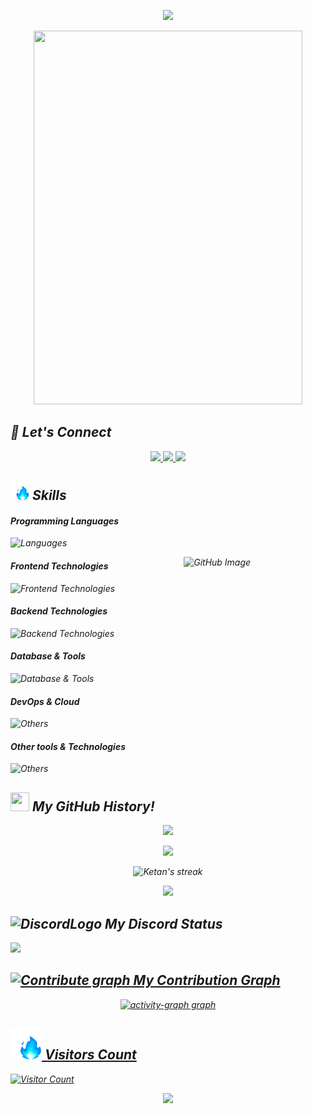 <em>
<p align="center">
  <img src="https://capsule-render.vercel.app/api?text=Hey!%20Its,%20Ketan%20🤫&animation=fadeIn&type=waving&color=gradient&height=160&section=header"/>
</p>
<p align="center">
  <img src="WhatsApp Video 2025-06-12 at 12.16.39_4038c19b.mp4.gif" width="430px" height="598px" />
</p>    
       
## 🔗 Let's Connect        
<p align="center">        
   <a href="https://ketan-gupta.vercel.app/" target="_blank">   
    <img height="50" src="https://user-images.githubusercontent.com/46517096/166972883-f5f1d88c-0246-4374-88ac-ded0f2cf0699.png"/>
  </a>
  <a href="https://www.linkedin.com/in/ketan-gupta-1a5b7b340/" target="_blank">
    <img height="50" src="https://user-images.githubusercontent.com/46517096/166973395-19676cd8-f8ec-4abf-83ff-da8243505b82.png"/>
  </a>
  <a href="https://x.com/ketan_mr56390" target="_blank">
    <img height="50" src="https://user-images.githubusercontent.com/46517096/166974271-91dfa250-d70b-4cb9-8707-f1bda1b708c3.png"/>
  </a>
</p>

## <img src="output-onlinegiftools.gif" width="30px" height="30px" alt="Skills_logo"> Skills
#### Programming Languages
![Languages](https://skillicons.dev/icons?i=js)

<p>
<img width="45%" align="right" alt="GitHub Image" src="https://res.cloudinary.com/dwnurvsv4/image/upload/v1701197506/astrocat_ekrcmq.png" />
</p>

#### Frontend Technologies
![Frontend Technologies](https://skillicons.dev/icons?i=react,html,css,tailwind,nextjs)

#### Backend Technologies
![Backend Technologies](https://skillicons.dev/icons?i=nodejs,npm)

#### Database & Tools
![Database & Tools](https://skillicons.dev/icons?i=mongodb)

#### DevOps & Cloud
![Others](https://skillicons.dev/icons?i=docker,git,github,vercel)

#### Other tools & Technologies
![Others](https://skillicons.dev/icons?i=markdown,vscode,photoshop,windows,blender,vite,postman,unity,figma,codepen)


## <img src="https://user-images.githubusercontent.com/74038190/212257468-1e9a91f1-b626-4baa-b15d-5c385dfa7ed2.gif" width="30px" height="30px"> My GitHub History!

<p align="center">
  <img src="https://github-readme-stats.vercel.app/api?username=ketan132614&count_private=true&show_icons=true&include_all_commits=true&theme=dark#gh-dark-mode-only"/>
  
  <p align="center">
  <img src="https://github-readme-stats.vercel.app/api/top-langs/?username=ketan132614&hide=TeX&layout=compact&theme=dark#gh-dark-mode-only" />
  </p>
  
  <p align="center">
  <img title="🔥 Get streak stats for your profile at git.io/streak-stats" alt="Ketan's streak" src="https://github-readme-streak-stats.herokuapp.com/?user=ketan132614&theme=black-ice&hide_border=true&stroke=0000&background=000000"/>
    
  </p>
  <p align="center">
  <img src="https://github-profile-trophy.vercel.app/?username=ketan132614&theme=onedark"/>
</p>

   ## <img src="https://img.icons8.com/color/256/discord-logo.png" width="30px" height="30px" alt="DiscordLogo"> My Discord Status
 
 <a href="https://discord.com/users/1382769924820172894" target="_blank"><img src="https://discord.c99.nl/widget/theme-3/1382769924820172894.png"/>
   ## <img src="https://cdn.dribbble.com/userupload/41790954/file/original-800c22da749d10eeb98ccded6e89b11d.gif" width="30px" height="30px" alt="Contribute graph"> My Contribution Graph
 <p align="center">
<img src="https://github-readme-activity-graph.vercel.app/graph?username=ketan132614&radius=16&theme=github-dark&area=true&order=5" height="300" alt="activity-graph graph"  />
</p>

## <img src=".gif" width="50px" height="50px"> Visitors Count

![Visitor Count](https://profile-counter.glitch.me/ketan132614/count.svg)

<p align="center">
  <img src="https://capsule-render.vercel.app/api?type=waving&color=gradient&height=160&section=footer"/>
</p>
</em>
